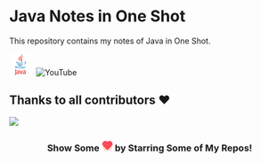 # Java Notes in One Shot
This repository contains my notes of Java in One Shot.

<img src="https://github.com/devicons/devicon/blob/master/icons/java/java-original-wordmark.svg" title="Java" alt="Java" width="40" height="40"/>&nbsp;
<img src="https://cdn-icons-png.flaticon.com/512/1383/1383260.png" title="YouTube" alt="YouTube" height="35"/>&nbsp;

## Thanks to all contributors ❤

 <a href = "https://github.com/AnshSinghSonkhia/Java-Notes-in-One-Shot/graphs/contributors">
   <img src = "https://contrib.rocks/image?repo=AnshSinghSonkhia/Java-Notes-in-One-Shot"/>
 </a>

<div align="center">

<h3> Show Some <img src="https://github.com/AnshSinghSonkhia/AnshSinghSonkhia/blob/main/icons/love.png" title="Love" alt="Love" width="20" height="20"/> by Starring Some of My Repos! </h3>

</div>


<!-- Abcdefg
-->
